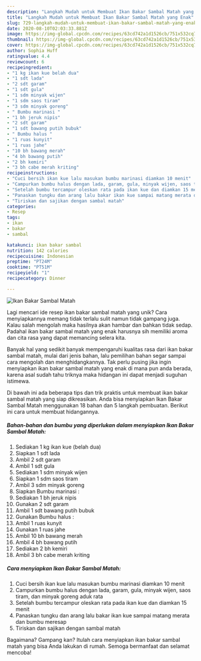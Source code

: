 ```yaml
---
description: "Langkah Mudah untuk Membuat Ikan Bakar Sambal Matah yang Enak"
title: "Langkah Mudah untuk Membuat Ikan Bakar Sambal Matah yang Enak"
slug: 729-langkah-mudah-untuk-membuat-ikan-bakar-sambal-matah-yang-enak
date: 2020-08-10T02:03:33.881Z
image: https://img-global.cpcdn.com/recipes/63cd742a1d1526cb/751x532cq70/ikan-bakar-sambal-matah-foto-resep-utama.jpg
thumbnail: https://img-global.cpcdn.com/recipes/63cd742a1d1526cb/751x532cq70/ikan-bakar-sambal-matah-foto-resep-utama.jpg
cover: https://img-global.cpcdn.com/recipes/63cd742a1d1526cb/751x532cq70/ikan-bakar-sambal-matah-foto-resep-utama.jpg
author: Sophia Huff
ratingvalue: 4.4
reviewcount: 6
recipeingredient:
- "1 kg ikan kue belah dua"
- "1 sdt lada"
- "2 sdt garam"
- "1 sdt gula"
- "1 sdm minyak wijen"
- "1 sdm saos tiram"
- "3 sdm minyak goreng"
- " Bumbu marinasi "
- "1 bh jeruk nipis"
- "2 sdt garam"
- "1 sdt bawang putih bubuk"
- " Bumbu halus "
- "1 ruas kunyit"
- "1 ruas jahe"
- "10 bh bawang merah"
- "4 bh bawang putih"
- "2 bh kemiri"
- "3 bh cabe merah kriting"
recipeinstructions:
- "Cuci bersih ikan kue lalu masukan bumbu marinasi diamkan 10 menit"
- "Campurkan bumbu halus dengan lada, garam, gula, minyak wijen, saos tiram, dan minyak goreng aduk rata"
- "Setelah bumbu tercampur oleskan rata pada ikan kue dan diamkan 15 menit"
- "Panaskan tungku dan arang lalu bakar ikan kue sampai matang merata dan bumbu meresap"
- "Tiriskan dan sajikan dengan sambal matah"
categories:
- Resep
tags:
- ikan
- bakar
- sambal

katakunci: ikan bakar sambal 
nutrition: 142 calories
recipecuisine: Indonesian
preptime: "PT24M"
cooktime: "PT51M"
recipeyield: "1"
recipecategory: Dinner

---
```



![Ikan Bakar Sambal Matah](https://img-global.cpcdn.com/recipes/63cd742a1d1526cb/751x532cq70/ikan-bakar-sambal-matah-foto-resep-utama.jpg)

Lagi mencari ide resep ikan bakar sambal matah yang unik? Cara menyiapkannya memang tidak terlalu sulit namun tidak gampang juga. Kalau salah mengolah maka hasilnya akan hambar dan bahkan tidak sedap. Padahal ikan bakar sambal matah yang enak harusnya sih memiliki aroma dan cita rasa yang dapat memancing selera kita.



Banyak hal yang sedikit banyak mempengaruhi kualitas rasa dari ikan bakar sambal matah, mulai dari jenis bahan, lalu pemilihan bahan segar sampai cara mengolah dan menghidangkannya. Tak perlu pusing jika ingin menyiapkan ikan bakar sambal matah yang enak di mana pun anda berada, karena asal sudah tahu triknya maka hidangan ini dapat menjadi suguhan istimewa.


Di bawah ini ada beberapa tips dan trik praktis untuk membuat ikan bakar sambal matah yang siap dikreasikan. Anda bisa menyiapkan Ikan Bakar Sambal Matah menggunakan 18 bahan dan 5 langkah pembuatan. Berikut ini cara untuk membuat hidangannya.

<!--inarticleads1-->

##### Bahan-bahan dan bumbu yang diperlukan dalam menyiapkan Ikan Bakar Sambal Matah:

1. Sediakan 1 kg ikan kue (belah dua)
1. Siapkan 1 sdt lada
1. Ambil 2 sdt garam
1. Ambil 1 sdt gula
1. Sediakan 1 sdm minyak wijen
1. Siapkan 1 sdm saos tiram
1. Ambil 3 sdm minyak goreng
1. Siapkan  Bumbu marinasi :
1. Sediakan 1 bh jeruk nipis
1. Gunakan 2 sdt garam
1. Ambil 1 sdt bawang putih bubuk
1. Gunakan  Bumbu halus :
1. Ambil 1 ruas kunyit
1. Gunakan 1 ruas jahe
1. Ambil 10 bh bawang merah
1. Ambil 4 bh bawang putih
1. Sediakan 2 bh kemiri
1. Ambil 3 bh cabe merah kriting




<!--inarticleads2-->

##### Cara menyiapkan Ikan Bakar Sambal Matah:

1. Cuci bersih ikan kue lalu masukan bumbu marinasi diamkan 10 menit
1. Campurkan bumbu halus dengan lada, garam, gula, minyak wijen, saos tiram, dan minyak goreng aduk rata
1. Setelah bumbu tercampur oleskan rata pada ikan kue dan diamkan 15 menit
1. Panaskan tungku dan arang lalu bakar ikan kue sampai matang merata dan bumbu meresap
1. Tiriskan dan sajikan dengan sambal matah




Bagaimana? Gampang kan? Itulah cara menyiapkan ikan bakar sambal matah yang bisa Anda lakukan di rumah. Semoga bermanfaat dan selamat mencoba!
